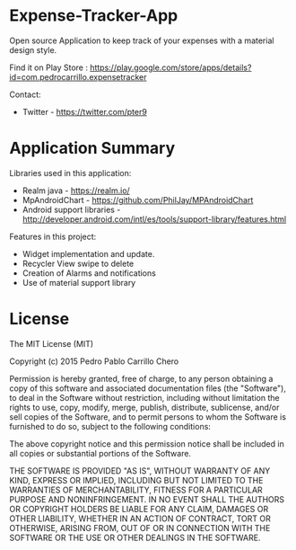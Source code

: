 # Expense-Tracker-App

Open source Application to keep track of your expenses with a material design style.

Find it on Play Store : https://play.google.com/store/apps/details?id=com.pedrocarrillo.expensetracker

Contact:
- Twitter - https://twitter.com/pter9

# Application Summary

Libraries used in this application:

- Realm java - https://realm.io/
- MpAndroidChart - https://github.com/PhilJay/MPAndroidChart
- Android support libraries - http://developer.android.com/intl/es/tools/support-library/features.html

Features in this project:

- Widget implementation and update.
- Recycler View swipe to delete
- Creation of Alarms and notifications
- Use of material support library

# License

The MIT License (MIT)

Copyright (c) 2015 Pedro Pablo Carrillo Chero

Permission is hereby granted, free of charge, to any person obtaining a copy
of this software and associated documentation files (the "Software"), to deal
in the Software without restriction, including without limitation the rights
to use, copy, modify, merge, publish, distribute, sublicense, and/or sell
copies of the Software, and to permit persons to whom the Software is
furnished to do so, subject to the following conditions:

The above copyright notice and this permission notice shall be included in all
copies or substantial portions of the Software.

THE SOFTWARE IS PROVIDED "AS IS", WITHOUT WARRANTY OF ANY KIND, EXPRESS OR
IMPLIED, INCLUDING BUT NOT LIMITED TO THE WARRANTIES OF MERCHANTABILITY,
FITNESS FOR A PARTICULAR PURPOSE AND NONINFRINGEMENT. IN NO EVENT SHALL THE
AUTHORS OR COPYRIGHT HOLDERS BE LIABLE FOR ANY CLAIM, DAMAGES OR OTHER
LIABILITY, WHETHER IN AN ACTION OF CONTRACT, TORT OR OTHERWISE, ARISING FROM,
OUT OF OR IN CONNECTION WITH THE SOFTWARE OR THE USE OR OTHER DEALINGS IN THE
SOFTWARE.
